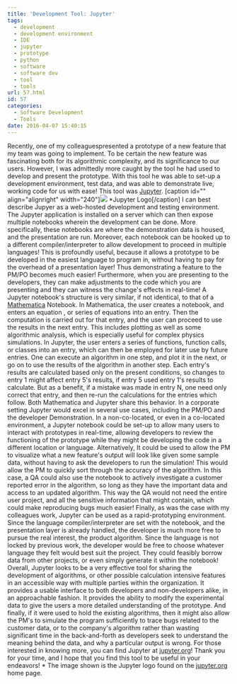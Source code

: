 ```yaml
---
title: 'Development Tool: Jupyter'
tags:
  - development
  - development environment
  - IDE
  - jupyter
  - prototype
  - python
  - software
  - software dev
  - tool
  - tools
url: 57.html
id: 57
categories:
  - Software Development
  - Tools
date: 2016-04-07 15:40:15
---
```


Recently, one of my colleaguespresented a prototype of a new feature that my team was going to implement. To be certain the new feature was fascinating both for its algorithmic complexity, and its significance to our users. However, I was admittedly more caught by the tool he had used to develop and present the prototype. With this tool he was able to set-up a development environment, test data, and was able to demonstrate live, working code for us with ease! This tool was [Jupyter](jupyter.org/). \[caption id="" align="alignright" width="240"\]![](blog.jupyter.org/content/images/2015/02/jupyter-sq-text.png) *Jupyter Logo\[/caption\] I can best describe Jupyer as a web-hosted development and testing environment. The Jupyter application is installed on a server which can then expose multiple notebooks wherein the development can be done. More specifically, these notebooks are where the demonstration data is housed, and the presentation are run. Moreover, each notebook can be hooked up to a different compiler/interpreter to allow development to proceed in multiple languages! This is profoundly useful, because it allows a prototype to be developed in the easiest language to program in, without having to pay for the overhead of a presentation layer! Thus demonstrating a feature to the PM/PO becomes much easier! Furthermore, when you are presenting to the developers, they can make adjustments to the code which you are presenting and they can witness the change's effects in real-time! A Jupyter notebook's structure is very similar, if not identical, to that of a [Mathematica](www.wolfram.com/mathematica/) Notebook. In Mathematica, the user creates a notebook, and enters an equation , or series of equations into an entry. Then the computation is carried out for that entry, and the user can proceed to use the results in the next entry. This includes plotting as well as some algorithmic analysis, which is especially useful for complex physics simulations. In Jupyter, the user enters a series of functions, function calls, or classes into an entry, which can then be employed for later use by future entries. One can execute an algorithm in one step, and plot it in the next, or go on to use the results of the algorithm in another step. Each entry's results are calculated based only on the present conditions, so changes to entry 1 might affect entry 5's results, if entry 5 used entry 1's results to calculate. But as a benefit, if a mistake was made in entry N, one need only correct that entry, and then re-run the calculations for the entries which follow. Both Mathematica and Jupyter share this behavior. In a corporate setting Jupyter would excel in several use cases, including the PM/PO and the developer Demonstration. In a non-co-located, or even in a co-located environment, a Jupyter notebook could be set-up to allow many users to interact with prototypes in real-time, allowing developers to review the functioning of the prototype while they might be developing the code in a different location or language. Alternatively, It could be used to allow the PM to visualize what a new feature's output will look like given some sample data, without having to ask the developers to run the simulation! This would allow the PM to quickly sort through the accuracy of the algorithm. In this case, a QA could also use the notebook to actively investigate a customer reported error in the algorithm, so long as they have the important data and access to an updated algorithm. This way the QA would not need the entire user project, and all the sensitive information that might contain, which could make reproducing bugs much easier! Finally, as was the case with my colleagues work, Jupyter can be used as a rapid-prototyping environment. Since the language compiler/interpreter are set with the notebook, and the presentation layer is already handled, the developer is much more free to pursue the real interest, the product algorithm. Since the language is not locked by previous work, the developer would be free to choose whatever language they felt would best suit the project. They could feasibly borrow data from other projects, or even simply generate it within the notebook! Overall, Jupyter looks to be a very effective tool for sharing the development of algorithms, or other possible calculation intensive features in an accessible way with multiple parties within the organization. It provides a usable interface to both developers and non-developers alike, in an approachable fashion. It provides the ability to modify the experimental data to give the users a more detailed understanding of the prototype. And finally, if it were used to hold the existing algorithms, then it might also allow the PM's to simulate the program sufficiently to trace bugs related to the customer data, or to the company's algorithm rather than wasting significant time in the back-and-forth as developers seek to understand the meaning behind the data, and why a particular output is wrong. For those interested in knowing more, you can find Jupyter at [jupyter.org](jupyter.org/)! Thank you for your time, and I hope that you find this tool to be useful in your endeavors! \* The image shown is the Jupyter logo found on the [jupyter.org](jupyter.org/) home page.